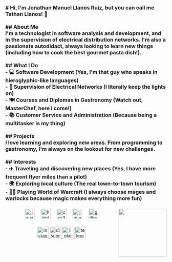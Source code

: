 <h3 align="left"># Hi, I'm Jonathan Manuel Llanos Ruiz, but you can call me Tathan Llanos! 👋<br><br>## About Me<br>I'm a technologist in software analysis and development, and in the supervision of electrical distribution networks. I'm also a passionate autodidact, always looking to learn new things (including how to cook the best gourmet pasta dish!).<br><br>## What I Do<br>- 💻 Software Development (Yes, I'm that guy who speaks in hieroglyphic-like languages)<br>- 🔌 Supervision of Electrical Networks (I literally keep the lights on)<br>- 🍽️ Courses and Diplomas in Gastronomy (Watch out, MasterChef, here I come!)<br>- 📚 Customer Service and Administration (Because being a multitasker is my thing)<br><br>## Projects<br>I love learning and exploring new areas. From programming to gastronomy, I'm always on the lookout for new challenges.<br><br>## Interests<br>- ✈️ Traveling and discovering new places (Yes, I have more frequent flyer miles than a pilot)<br>- 🌍 Exploring local culture (The real town-to-town tourism)<br>- 🧙‍♂️ Playing World of Warcraft (I always choose mages and warlocks because magic makes everything more fun)</h3>

###

<img align="right" height="150" src="https://gifdb.com/images/high/new-job-i-need-benefits-homer-simpson-66qlj4dxkayaioq6.webp"  />

###

<div align="center">
  <img src="https://cdn.jsdelivr.net/gh/devicons/devicon/icons/javascript/javascript-original.svg" height="30" alt="javascript logo"  />
  <img width="12" />
  <img src="https://cdn.jsdelivr.net/gh/devicons/devicon/icons/html5/html5-original.svg" height="30" alt="html5 logo"  />
  <img width="12" />
  <img src="https://cdn.jsdelivr.net/gh/devicons/devicon/icons/css3/css3-original.svg" height="30" alt="css3 logo"  />
  <img width="12" />
  <img src="https://cdn.jsdelivr.net/gh/devicons/devicon/icons/java/java-original.svg" height="30" alt="java logo"  />
  <img width="12" />
  <img src="https://cdn.jsdelivr.net/gh/devicons/devicon/icons/github/github-original.svg" height="30" alt="github logo"  />
</div>

###

<div align="center">
  <a href="https://www.instagram.com/tathan_llanos/" target="_blank">
    <img src="https://img.shields.io/static/v1?message=Instagram&logo=instagram&label=&color=E4405F&logoColor=white&labelColor=&style=for-the-badge" height="35" alt="instagram logo"  />
  </a>
  <a href="https://discord.gg/YhUaEars" target="_blank">
    <img src="https://img.shields.io/static/v1?message=Discord&logo=discord&label=&color=7289DA&logoColor=white&labelColor=&style=for-the-badge" height="35" alt="discord logo"  />
  </a>
  <a href="https://www.linkedin.com/in/jonathan-manuel-llanos-ruiz/" target="_blank">
    <img src="https://img.shields.io/static/v1?message=LinkedIn&logo=linkedin&label=&color=0077B5&logoColor=white&labelColor=&style=for-the-badge" height="35" alt="linkedin logo"  />
  </a>
  <a href="http://t.me/Tathan_Llanos" target="_blank">
    <img src="https://img.shields.io/static/v1?message=Telegram&logo=telegram&label=&color=2CA5E0&logoColor=white&labelColor=&style=for-the-badge" height="35" alt="telegram logo"  />
  </a>
</div>

###
